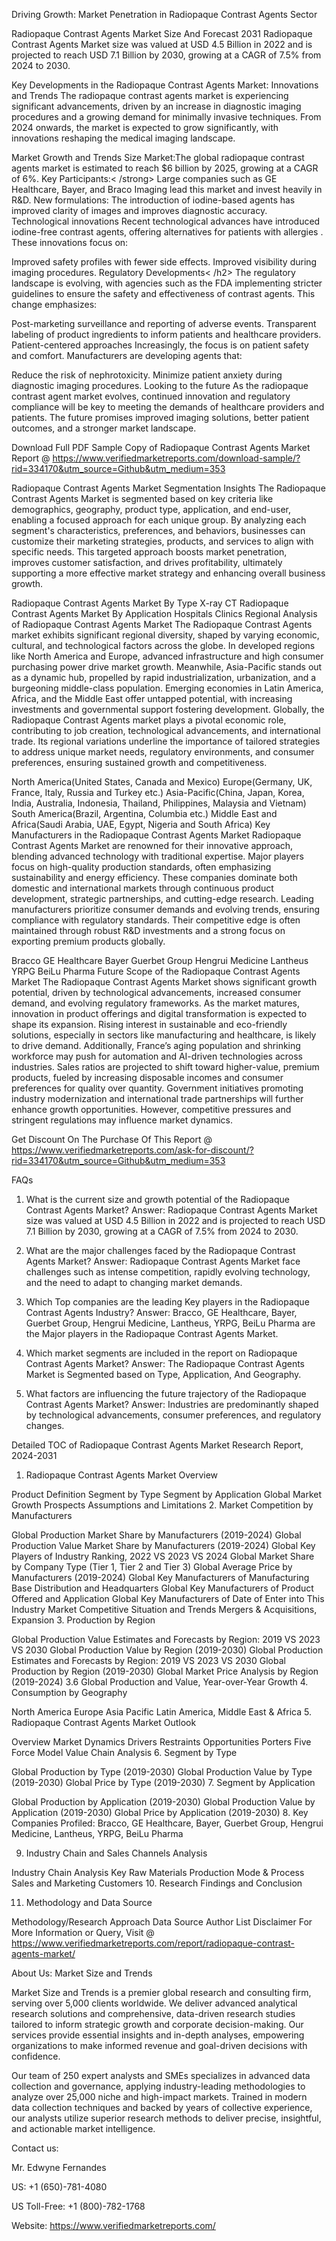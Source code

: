 Driving Growth: Market Penetration in Radiopaque Contrast Agents Sector


Radiopaque Contrast Agents Market Size And Forecast 2031
Radiopaque Contrast Agents Market size was valued at USD 4.5 Billion in 2022 and is projected to reach USD 7.1 Billion by 2030, growing at a CAGR of 7.5% from 2024 to 2030.

Key Developments in the Radiopaque Contrast Agents Market: Innovations and Trends
The radiopaque contrast agents market is experiencing significant advancements, driven by an increase in diagnostic imaging procedures and a growing demand for minimally invasive techniques. From 2024 onwards, the market is expected to grow significantly, with innovations reshaping the medical imaging landscape.

Market Growth and Trends
Size Market:The global radiopaque contrast agents market is estimated to reach $6 billion by 2025, growing at a CAGR of 6%.
Key Participants:< /strong> Large companies such as GE Healthcare, Bayer, and Braco Imaging lead this market and invest heavily in R&D.
New formulations: The introduction of iodine-based agents has improved clarity of images and improves diagnostic accuracy.
Technological innovations
Recent technological advances have introduced iodine-free contrast agents, offering alternatives for patients with allergies . These innovations focus on:

Improved safety profiles with fewer side effects.
Improved visibility during imaging procedures.
Regulatory Developments< /h2>
The regulatory landscape is evolving, with agencies such as the FDA implementing stricter guidelines to ensure the safety and effectiveness of contrast agents. This change emphasizes:

Post-marketing surveillance and reporting of adverse events.
Transparent labeling of product ingredients to inform patients and healthcare providers.
Patient-centered approaches
Increasingly, the focus is on patient safety and comfort. Manufacturers are developing agents that:

Reduce the risk of nephrotoxicity.
Minimize patient anxiety during diagnostic imaging procedures.
Looking to the future
As the radiopaque contrast agent market evolves, continued innovation and regulatory compliance will be key to meeting the demands of healthcare providers and patients. The future promises improved imaging solutions, better patient outcomes, and a stronger market landscape.

Download Full PDF Sample Copy of Radiopaque Contrast Agents Market Report @ https://www.verifiedmarketreports.com/download-sample/?rid=334170&utm_source=Github&utm_medium=353

Radiopaque Contrast Agents Market Segmentation Insights
The Radiopaque Contrast Agents Market is segmented based on key criteria like demographics, geography, product type, application, and end-user, enabling a focused approach for each unique group. By analyzing each segment's characteristics, preferences, and behaviors, businesses can customize their marketing strategies, products, and services to align with specific needs. This targeted approach boosts market penetration, improves customer satisfaction, and drives profitability, ultimately supporting a more effective market strategy and enhancing overall business growth.

Radiopaque Contrast Agents Market By Type
X-ray
CT
Radiopaque Contrast Agents Market By Application
Hospitals
Clinics
Regional Analysis of Radiopaque Contrast Agents Market
The Radiopaque Contrast Agents market exhibits significant regional diversity, shaped by varying economic, cultural, and technological factors across the globe. In developed regions like North America and Europe, advanced infrastructure and high consumer purchasing power drive market growth. Meanwhile, Asia-Pacific stands out as a dynamic hub, propelled by rapid industrialization, urbanization, and a burgeoning middle-class population. Emerging economies in Latin America, Africa, and the Middle East offer untapped potential, with increasing investments and governmental support fostering development. Globally, the Radiopaque Contrast Agents market plays a pivotal economic role, contributing to job creation, technological advancements, and international trade. Its regional variations underline the importance of tailored strategies to address unique market needs, regulatory environments, and consumer preferences, ensuring sustained growth and competitiveness.

North America(United States, Canada and Mexico)
Europe(Germany, UK, France, Italy, Russia and Turkey etc.)
Asia-Pacific(China, Japan, Korea, India, Australia, Indonesia, Thailand, Philippines, Malaysia and Vietnam)
South America(Brazil, Argentina, Columbia etc.)
Middle East and Africa(Saudi Arabia, UAE, Egypt, Nigeria and South Africa)
Key Manufacturers in the Radiopaque Contrast Agents Market
Radiopaque Contrast Agents Market are renowned for their innovative approach, blending advanced technology with traditional expertise. Major players focus on high-quality production standards, often emphasizing sustainability and energy efficiency. These companies dominate both domestic and international markets through continuous product development, strategic partnerships, and cutting-edge research. Leading manufacturers prioritize consumer demands and evolving trends, ensuring compliance with regulatory standards. Their competitive edge is often maintained through robust R&D investments and a strong focus on exporting premium products globally.

Bracco
GE Healthcare
Bayer
Guerbet Group
Hengrui Medicine
Lantheus
YRPG
BeiLu Pharma
Future Scope of the Radiopaque Contrast Agents Market
The Radiopaque Contrast Agents Market shows significant growth potential, driven by technological advancements, increased consumer demand, and evolving regulatory frameworks. As the market matures, innovation in product offerings and digital transformation is expected to shape its expansion. Rising interest in sustainable and eco-friendly solutions, especially in sectors like manufacturing and healthcare, is likely to drive demand. Additionally, France’s aging population and shrinking workforce may push for automation and AI-driven technologies across industries. Sales ratios are projected to shift toward higher-value, premium products, fueled by increasing disposable incomes and consumer preferences for quality over quantity. Government initiatives promoting industry modernization and international trade partnerships will further enhance growth opportunities. However, competitive pressures and stringent regulations may influence market dynamics.

Get Discount On The Purchase Of This Report @ https://www.verifiedmarketreports.com/ask-for-discount/?rid=334170&utm_source=Github&utm_medium=353

FAQs
1. What is the current size and growth potential of the Radiopaque Contrast Agents Market?
Answer: Radiopaque Contrast Agents Market size was valued at USD 4.5 Billion in 2022 and is projected to reach USD 7.1 Billion by 2030, growing at a CAGR of 7.5% from 2024 to 2030.

2. What are the major challenges faced by the Radiopaque Contrast Agents Market?
Answer: Radiopaque Contrast Agents Market face challenges such as intense competition, rapidly evolving technology, and the need to adapt to changing market demands.

3. Which Top companies are the leading Key players in the Radiopaque Contrast Agents Industry?
Answer: Bracco, GE Healthcare, Bayer, Guerbet Group, Hengrui Medicine, Lantheus, YRPG, BeiLu Pharma are the Major players in the Radiopaque Contrast Agents Market.

4. Which market segments are included in the report on Radiopaque Contrast Agents Market?
Answer: The Radiopaque Contrast Agents Market is Segmented based on Type, Application, And Geography.

5. What factors are influencing the future trajectory of the Radiopaque Contrast Agents Market?
Answer: Industries are predominantly shaped by technological advancements, consumer preferences, and regulatory changes.

Detailed TOC of Radiopaque Contrast Agents Market Research Report, 2024-2031
1. Radiopaque Contrast Agents Market Overview

Product Definition
Segment by Type
Segment by Application
Global Market Growth Prospects
Assumptions and Limitations
2. Market Competition by Manufacturers

Global Production Market Share by Manufacturers (2019-2024)
Global Production Value Market Share by Manufacturers (2019-2024)
Global Key Players of Industry Ranking, 2022 VS 2023 VS 2024
Global Market Share by Company Type (Tier 1, Tier 2 and Tier 3)
Global Average Price by Manufacturers (2019-2024)
Global Key Manufacturers of Manufacturing Base Distribution and Headquarters
Global Key Manufacturers of Product Offered and Application
Global Key Manufacturers of Date of Enter into This Industry
Market Competitive Situation and Trends
Mergers & Acquisitions, Expansion
3. Production by Region

Global Production Value Estimates and Forecasts by Region: 2019 VS 2023 VS 2030
Global Production Value by Region (2019-2030)
Global Production Estimates and Forecasts by Region: 2019 VS 2023 VS 2030
Global Production by Region (2019-2030)
Global Market Price Analysis by Region (2019-2024) 3.6 Global Production and Value, Year-over-Year Growth
4. Consumption by Geography

North America
Europe
Asia Pacific
Latin America, Middle East & Africa
5. Radiopaque Contrast Agents Market Outlook

Overview
Market Dynamics
Drivers
Restraints
Opportunities
Porters Five Force Model
Value Chain Analysis 
6. Segment by Type

Global Production by Type (2019-2030)
Global Production Value by Type (2019-2030)
Global Price by Type (2019-2030)
7. Segment by Application

Global Production by Application (2019-2030)
Global Production Value by Application (2019-2030)
Global Price by Application (2019-2030)
8. Key Companies Profiled: Bracco, GE Healthcare, Bayer, Guerbet Group, Hengrui Medicine, Lantheus, YRPG, BeiLu Pharma

9. Industry Chain and Sales Channels Analysis

Industry Chain Analysis
Key Raw Materials
Production Mode & Process
Sales and Marketing
Customers
10. Research Findings and Conclusion

11. Methodology and Data Source

Methodology/Research Approach
Data Source
Author List
Disclaimer
For More Information or Query, Visit @ https://www.verifiedmarketreports.com/report/radiopaque-contrast-agents-market/

About Us: Market Size and Trends

Market Size and Trends is a premier global research and consulting firm, serving over 5,000 clients worldwide. We deliver advanced analytical research solutions and comprehensive, data-driven research studies tailored to inform strategic growth and corporate decision-making. Our services provide essential insights and in-depth analyses, empowering organizations to make informed revenue and goal-driven decisions with confidence.

Our team of 250 expert analysts and SMEs specializes in advanced data collection and governance, applying industry-leading methodologies to analyze over 25,000 niche and high-impact markets. Trained in modern data collection techniques and backed by years of collective experience, our analysts utilize superior research methods to deliver precise, insightful, and actionable market intelligence.

Contact us:

Mr. Edwyne Fernandes

US: +1 (650)-781-4080

US Toll-Free: +1 (800)-782-1768

Website: https://www.verifiedmarketreports.com/

